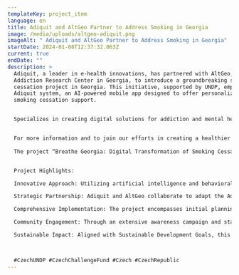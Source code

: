 ```yaml
---
templateKey: project_item
language: en
title: Adiquit and AltGeo Partner to Address Smoking in Georgia
image: /media/uploads/altgeo-adiquit.png
imageAlt: " Adiquit and AltGeo Partner to Address Smoking in Georgia"
startDate: 2024-01-08T12:37:32.063Z
current: true
endDate: ""
description: >
  Adiquit, a leader in e-health innovations, has partnered with AltGeo, the
  Addiction Research Center in Georgia, to introduce a groundbreaking smoking
  cessation project in Georgia. This initiative, supported by UNDP, employs the
  Adiquit system, an AI-powered mobile app designed to offer personalized
  smoking cessation support.


  Specializes in creating digital solutions for addiction and mental health, offering tools like the Adiquit app to support individuals on their journey to quit smoking.


  For more information and to join our efforts in creating a healthier Georgia, visit https://www.adiquit.cz/en/home/ 
   
  The project “Breathe Georgia: Digital Transformation of Smoking Cessation with Adiquit” is implemented by the United Nations Development Programme (UNDP) with the financial support of the Ministry of Foreign Affairs of the Czech Republic.


  Project Highlights:

  Innovative Approach: Utilizing artificial intelligence and behavioral science, Adiquit app delivers a personalized journey to help users quit smoking, significantly enhancing the effectiveness compared to traditional methods.

  Strategic Partnership: Adiquit and AltGeo collaborate to adapt the Adiquit system to Georgia's context, ensuring cultural and linguistic relevance for better user engagement.

  Comprehensive Implementation: The project encompasses initial planning, recruitment of participants, continuous monitoring, and detailed data analysis to evaluate the system's impact in Georgia.

  Community Engagement: Through an extensive awareness campaign and stakeholder involvement, the project aims to reach a broad audience, encouraging widespread participation and support.

  Sustainable Impact: Aligned with Sustainable Development Goals, this initiative aims to reduce smoking rates, improve public health, and contribute to economic development in Georgia. 



  #CzechUNDP #CzechChallengeFund #Czech #CzechRepublic
---
```

